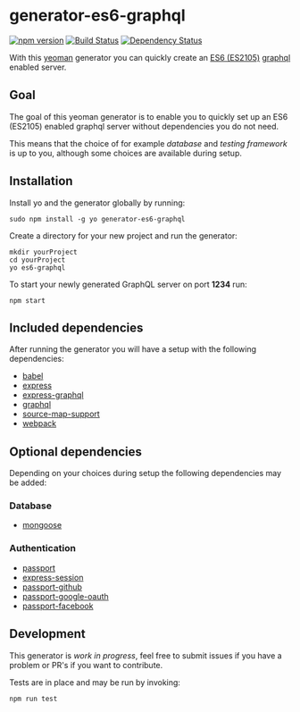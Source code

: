 # generator-es6-graphql
[![npm version](https://badge.fury.io/js/generator-es6-graphql.svg)](https://badge.fury.io/js/generator-es6-graphql) [![Build Status](https://secure.travis-ci.org/stylesuxx/generator-es6-graphql.png?branch=master)](https://travis-ci.org/stylesuxx/generator-es6-graphql) [![Dependency Status](https://david-dm.org/stylesuxx/generator-es6-graphql.svg)](https://david-dm.org/stylesuxx/generator-es6-graphql)

With this [yeoman](http://yeoman.io/) generator you can quickly create an [ES6 (ES2105)](http://es6-features.org/) [graphql](https://facebook.github.io/graphql/) enabled server.

## Goal
The goal of this yeoman generator is to enable you to quickly set up an ES6 (ES2105) enabled graphql server without dependencies you do not need.

This means that the choice of for example *database* and *testing framework* is up to you, although some choices are available during setup.

## Installation
Install yo and the generator globally by running:

    sudo npm install -g yo generator-es6-graphql

Create a directory for your new project and run the generator:

    mkdir yourProject
    cd yourProject
    yo es6-graphql

To start your newly generated GraphQL server on port **1234** run:

    npm start

## Included dependencies
After running the generator you will have a setup with the following dependencies:

* [babel](https://babeljs.io/)
* [express](http://expressjs.com/)
* [express-graphql](https://github.com/graphql/express-graphql)
* [graphql](https://github.com/graphql/graphql-js)
* [source-map-support](https://github.com/evanw/node-source-map-support)
* [webpack](https://webpack.github.io/)

## Optional dependencies
Depending on your choices during setup the following dependencies may be added:

### Database
* [mongoose](http://mongoosejs.com/)

### Authentication
* [passport](http://passportjs.org/)
* [express-session](https://github.com/expressjs/session)
* [passport-github](https://github.com/jaredhanson/passport-github)
* [passport-google-oauth](https://github.com/jaredhanson/passport-google-oauth)
* [passport-facebook](https://github.com/jaredhanson/passport-facebook)

## Development
This generator is *work in progress*, feel free to submit issues if you have a problem or PR's if you want to contribute.

Tests are in place and may be run by invoking:

    npm run test
